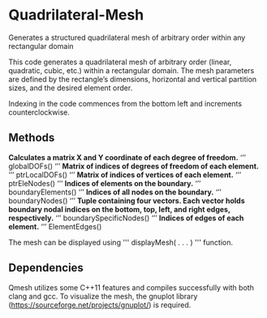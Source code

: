 # Quadrilateral-Mesh
Generates a structured quadrilateral mesh of arbitrary order within any rectangular domain

This code generates a quadrilateral mesh of arbitrary order (linear, quadratic, cubic, etc.) within a rectangular domain. The mesh parameters are defined by the rectangle’s dimensions, horizontal and vertical partition sizes, and the desired element order.

Indexing in the code commences from the bottom left and increments counterclockwise.
## Methods
**Calculates a matrix X and Y coordinate of each degree of freedom.**
‘’’
globalDOFs()
‘’’
**Matrix of indices of degrees of freedom of each element.**
‘’’
ptrLocalDOFs()
‘’’
**Matrix of indices of vertices of each element.**
‘’’
ptrEleNodes()
‘’’
**Indices of elements on the boundary.**
‘’’
boundaryElements()
‘’’
**Indices of all nodes on the boundary.**
‘’’
boundaryNodes()
‘’’
**Tuple containing four vectors. Each vector holds boundary nodal indices on the bottom, top, left, and right edges, respectively.**
‘’’
boundarySpecificNodes()
‘’’
**Indices of edges of each element.**
‘’’
ElementEdges()



The mesh can be displayed using 
'''
displayMesh( . . . )
'''
function. 

## Dependencies
Qmesh utilizes some C++11 features and compiles successfully with both clang and gcc. To visualize the mesh, the gnuplot library (https://sourceforge.net/projects/gnuplot/) is required.

